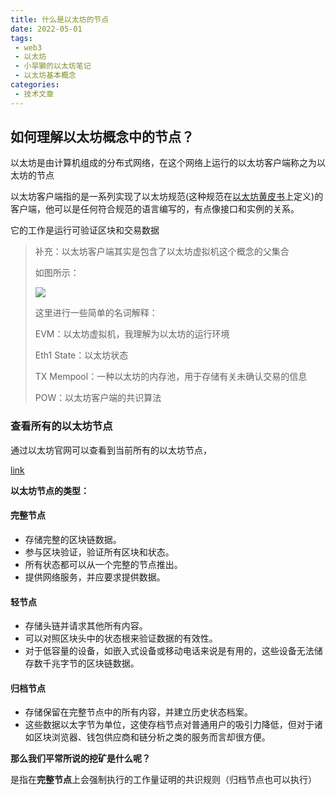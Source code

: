 ```yaml
---
title: 什么是以太坊的节点
date: 2022-05-01
tags:
 - web3
 - 以太坊
 - 小旱獭的以太坊笔记
 - 以太坊基本概念
categories:
 - 技术文章
---
```


## 如何理解以太坊概念中的节点？

以太坊是由计算机组成的分布式网络，在这个网络上运行的以太坊客户端称之为以太坊的节点

以太坊客户端指的是一系列实现了以太坊规范(这种规范在[以太坊黄皮书](https://ethereum.github.io/yellowpaper/paper.pdf)上定义)的客户端，他可以是任何符合规范的语言编写的，有点像接口和实例的关系。

它的工作是运行可验证区块和交易数据

> 补充：以太坊客户端其实是包含了以太坊虚拟机这个概念的父集合
>
> 如图所示：
>
> ![](https://ethereum.org/static/47d8930ceed4a270e55737d7740bcf9c/cf4cc/client-diagram.png)
>
> 这里进行一些简单的名词解释：
>
> EVM：以太坊虚拟机，我理解为以太坊的运行环境
>
> Eth1 State：以太坊状态
>
> TX Mempool：一种以太坊的内存池，用于存储有关未确认交易的信息
>
> POW：以太坊客户端的共识算法



### 查看所有的以太坊节点

通过以太坊官网可以查看到当前所有的以太坊节点，

[link](https://etherscan.io/nodetracker/nodes)

**以太坊节点的类型：**

#### 完整节点

- 存储完整的区块链数据。
- 参与区块验证，验证所有区块和状态。
- 所有状态都可以从一个完整的节点推出。
- 提供网络服务，并应要求提供数据。
#### 轻节点
- 存储头链并请求其他所有内容。
- 可以对照区块头中的状态根来验证数据的有效性。
- 对于低容量的设备，如嵌入式设备或移动电话来说是有用的，这些设备无法储存数千兆字节的区块链数据。
#### 归档节点
- 存储保留在完整节点中的所有内容，并建立历史状态档案。
- 这些数据以太字节为单位，这使存档节点对普通用户的吸引力降低，但对于诸如区块浏览器、钱包供应商和链分析之类的服务而言却很方便。

**那么我们平常所说的挖矿是什么呢？**

是指在**完整节点**上会强制执行的工作量证明的共识规则（归档节点也可以执行）







